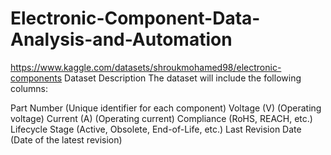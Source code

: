 # Electronic-Component-Data-Analysis-and-Automation
https://www.kaggle.com/datasets/shroukmohamed98/electronic-components 
Dataset Description
The dataset will include the following columns:

Part Number (Unique identifier for each component)
Voltage (V) (Operating voltage)
Current (A) (Operating current)
Compliance (RoHS, REACH, etc.)
Lifecycle Stage (Active, Obsolete, End-of-Life, etc.)
Last Revision Date (Date of the latest revision)
